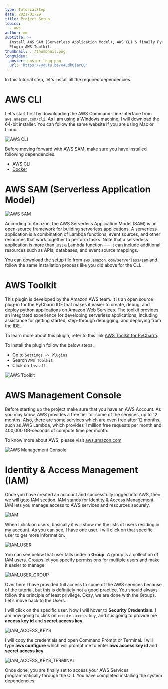 ```yaml
---
type: TutorialStep
date: 2021-01-29
title: Project Setup
topics:
  - aws
author: mm
subtitle: >-
  Install AWS SAM (Serverless Application Model), AWS CLI & finally PyCharm
  Plugin AWS Toolkit.
thumbnail: ../thumbnail.png
longVideo:
  poster: poster_long.png
  url: 'https://youtu.be/o4LdbOjarC0'
---
```


In this tutorial step, let's install all the required dependencies.

# AWS CLI
Let's start first by downloading the AWS Command-Line Interface from `aws.amazon.com/cli`. 
As I am using a Windows machine, I will download the 64-bit installer. 
You can follow the same website if you are using Mac or Linux.

![AWS CLI](aws_cli.png)

Before moving forward with AWS SAM, make sure you have installed following dependencies.
  - AWS CLI 
  - [Docker](https://www.docker.com/)


# AWS SAM (Serverless Application Model)

![AWS SAM](aws_sam.png)

According to Amazon, the AWS Serverless Application Model (SAM) is an open-source framework for building serverless applications.
A serverless application is a combination of Lambda functions, 
event sources, and other resources that work together to perform tasks.
Note that a serverless application is more than just a 
Lambda function -— it can include additional resources such as APIs,
databases, and event source mappings.

You can download the setup file from `aws.amazon.com/serverless/sam` and follow the 
same installation process like you did above for the CLI.


# AWS Toolkit

This plugin is developed by the Amazon AWS team. It is an open source plug-in for the PyCharm IDE
that makes it easier to create, debug, and deploy python applications on Amazon Web Services. 
The toolkit provides an integrated experience for developing serverless applications,
including assistance for getting started, step-through debugging, and deploying from the IDE.

To learn more about this plugin, refer to this link [AWS Toolkit for PyCharm](https://aws.amazon.com/pycharm/).

To install the plugin follow the below steps.

 - Go to `Settings -> Plugins`
 - Search `AWS Toolkit`
 - Click on `Install`


![AWS Toolkit](aws_toolkit.png)


# AWS Management Console

Before starting up the project make sure that you have an AWS Account. 
As you may know, AWS provides a free tier for some of the services,
up to 12 months. Also, there are some services which are even free 
after 12 months, such as AWS Lambda, which provides 1 million free
requests per month and 400,000 GB-seconds of compute time per month.

To know more about AWS, please visit [aws.amazon.com](https://aws.amazon.com/)

![AWS Management Console](aws_management_console.png)


# Identity & Access Management (IAM)

Once you have created an account and successfully logged into AWS, then we 
will goto IAM section. IAM stands for Identity & Access Management. IAM lets you manage access to AWS services and resources securely. 

![IAM](iam.png)


When I click on users, basically it will show me the lists of users 
residing in my account. As you can see, I have one user. I will click
on that specific user to get more information.

![IAM_USER](iam_user.png)

You can see below that user falls under a **Group**. 
A group is a collection of IAM users. Groups let you specify permissions for multiple users and make it easier to manage.

![IAM_USER_GROUP](aws_iam_group.png)

Over here I have provided full access to some of the AWS services 
because of the tutorial, but this is definitely not a good practice.
You should always follow the principle of least privilege. 
Okay, we are done with the Groups. Let’s move back to the Users. 

I will click on the specific user. Now I will hover to **Security Credentials.**
I am now going to click on `create access key`, and it is 
going to provide me **access key id** and **secret access key**.

![IAM_ACCESS_KEYS](access_keys.png)


I will copy the credentials and open Command Prompt or Terminal. I will type **aws configure**
which will prompt me to enter **aws access key id** and **secret access key**.

![IAM_ACCESS_KEYS_TERMINAL](access_keys_terminal.png)


Once done, you are finally set to access your AWS Services programmatically
through the CLI. You have completed installing the system dependencies.
